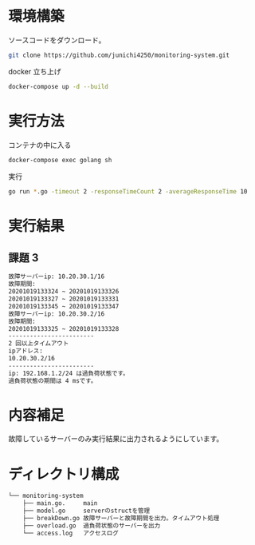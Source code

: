 # 環境構築

ソースコードをダウンロード。

```bash
git clone https://github.com/junichi4250/monitoring-system.git
```

docker 立ち上げ

```bash
docker-compose up -d --build
```

# 実行方法

コンテナの中に入る

```bash
docker-compose exec golang sh
```

実行

```bash
go run *.go -timeout 2 -responseTimeCount 2 -averageResponseTime 10
```

# 実行結果

## 課題 3

```bash
故障サーバーip: 10.20.30.1/16
故障期間:
20201019133324 ~ 20201019133326
20201019133327 ~ 20201019133331
20201019133345 ~ 20201019133347
故障サーバーip: 10.20.30.2/16
故障期間:
20201019133325 ~ 20201019133328
------------------------
2 回以上タイムアウト
ipアドレス:
10.20.30.2/16
------------------------
ip: 192.168.1.2/24 は過負荷状態です。
過負荷状態の期間は 4 msです。
```

# 内容補足

故障しているサーバーのみ実行結果に出力されるようにしています。

# ディレクトリ構成
```bash
└── monitoring-system
    ├── main.go.     main
    ├── model.go     serverのstructを管理
    ├── breakDown.go 故障サーバーと故障期間を出力。タイムアウト処理
    ├── overload.go  過負荷状態のサーバーを出力
    └── access.log   アクセスログ
```
